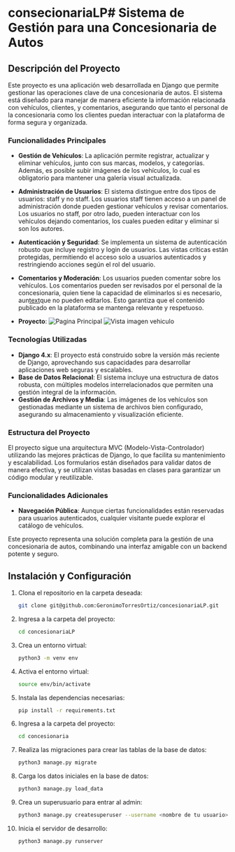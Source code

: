 # consecionariaLP# Sistema de Gestión para una Concesionaria de Autos

## Descripción del Proyecto

Este proyecto es una aplicación web desarrollada en Django que permite gestionar las operaciones clave de una concesionaria de autos. El sistema está diseñado para manejar de manera eficiente la información relacionada con vehículos, clientes, y comentarios, asegurando que tanto el personal de la concesionaria como los clientes puedan interactuar con la plataforma de forma segura y organizada.

### Funcionalidades Principales

- **Gestión de Vehículos**: La aplicación permite registrar, actualizar y eliminar vehículos, junto con sus marcas, modelos, y categorías. Además, es posible subir imágenes de los vehículos, lo cual es obligatorio para mantener una galería visual actualizada.

- **Administración de Usuarios**: El sistema distingue entre dos tipos de usuarios: staff y no staff. Los usuarios staff tienen acceso a un panel de administración donde pueden gestionar vehículos y revisar comentarios. Los usuarios no staff, por otro lado, pueden interactuar con los vehículos dejando comentarios, los cuales pueden editar y eliminar si son los autores.

- **Autenticación y Seguridad**: Se implementa un sistema de autenticación robusto que incluye registro y login de usuarios. Las vistas críticas están protegidas, permitiendo el acceso solo a usuarios autenticados y restringiendo acciones según el rol del usuario.

- **Comentarios y Moderación**: Los usuarios pueden comentar sobre los vehículos. Los comentarios pueden ser revisados por el personal de la concesionaria, quien tiene la capacidad de eliminarlos si es necesario, aun[text](recent:/604bc532c87909765eb7b91166b964a6)que no pueden editarlos. Esto garantiza que el contenido publicado en la plataforma se mantenga relevante y respetuoso.

- **Proyecto**:
![Pagina Principal](./home/static/home/pagina_inicio.jpeg)
![Vista imagen vehiculo](./home/static/home/imagen_vehiculo.jpeg)


### Tecnologías Utilizadas

- **Django 4.x**: El proyecto está construido sobre la versión más reciente de Django, aprovechando sus capacidades para desarrollar aplicaciones web seguras y escalables.
- **Base de Datos Relacional**: El sistema incluye una estructura de datos robusta, con múltiples modelos interrelacionados que permiten una gestión integral de la información.
- **Gestión de Archivos y Media**: Las imágenes de los vehículos son gestionadas mediante un sistema de archivos bien configurado, asegurando su almacenamiento y visualización eficiente.

### Estructura del Proyecto

El proyecto sigue una arquitectura MVC (Modelo-Vista-Controlador) utilizando las mejores prácticas de Django, lo que facilita su mantenimiento y escalabilidad. Los formularios están diseñados para validar datos de manera efectiva, y se utilizan vistas basadas en clases para garantizar un código modular y reutilizable.

### Funcionalidades Adicionales

- **Navegación Pública**: Aunque ciertas funcionalidades están reservadas para usuarios autenticados, cualquier visitante puede explorar el catálogo de vehículos.


Este proyecto representa una solución completa para la gestión de una concesionaria de autos, combinando una interfaz amigable con un backend potente y seguro.

## Instalación y Configuración

1. Clona el repositorio en la carpeta deseada:
    ```bash
    git clone git@github.com:GeronimoTorresOrtiz/concesionariaLP.git
    ```
2. Ingresa a la carpeta del proyecto:
    ```bash
    cd concesionariaLP
    ```
3. Crea un entorno virtual:
    ```bash
    python3 -m venv env
    ```
4. Activa el entorno virtual:
    ```bash
    source env/bin/activate
    ```
5. Instala las dependencias necesarias:
    ```bash
    pip install -r requirements.txt
    ``` 
6. Ingresa a la carpeta del proyecto:
    ```bash
    cd concesionaria
    ```
7. Realiza las migraciones para crear las tablas de la base de datos:
    ```bash
    python3 manage.py migrate
    ```
8. Carga los datos iniciales en la base de datos:
    ```bash
    python3 manage.py load_data
    ```
9. Crea un superusuario para entrar al admin:
    ```bash
    python3 manage.py createsuperuser --username <nombre de tu usuario>
    ```    
10. Inicia el servidor de desarrollo:
    ```bash
    python3 manage.py runserver
    ``` 
